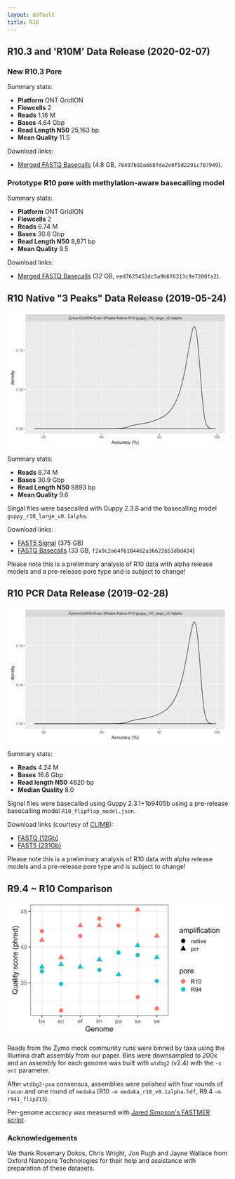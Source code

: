 ```yaml
---
layout: default
title: R10
---
```


## R10.3 and 'R10M' Data Release (2020-02-07)

### New R10.3 Pore

Summary stats:
  * **Platform** ONT GridION
  * **Flowcells** 2
  * **Reads** 1.16 M
  * **Bases** 4.64 Gbp
  * **Read Length N50** 25,163 bp
  * **Mean Quality** 11.5
  
Download links:
- [Merged FASTQ Basecalls](https://nanopore.s3.climb.ac.uk/mock/Zymo-GridION-EVEN-3Peaks-R103-merged.fq.gz) (4.8 GB, `78497b92a6b8fde2e0f5d2291c707949`).

### Prototype R10 pore with methylation-aware basecalling model

Summary stats:
  * **Platform** ONT GridION
  * **Flowcells** 2
  * **Reads** 6.74 M
  * **Bases** 30.6 Gbp
  * **Read Length N50** 8,871 bp
  * **Mean Quality** 9.5

Download links:
- [Merged FASTQ Basecalls](https://nanopore.s3.climb.ac.uk/mock/Zymo-GridION-Even-3Peaks-Native-R10_hac_meth.fq.gz) (32 GB, `eed7625452dc5a9b6f6313c9e7200fa2`).

## R10 Native "3 Peaks" Data Release (2019-05-24)

![R10 Native Accuracy](img/r10-native.png)

Summary stats:
  * **Reads** 6.74 M
  * **Bases** 30.9 Gbp
  * **Read Length N50** 8893 bp
  * **Mean Quality** 9.6

Singal files were basecalled with Guppy 2.3.8 and the basecalling model `guppy_r10_large_v0.1alpha`.

Download links:
- [FAST5 Signal](https://nanopore.s3.climb.ac.uk/Zymo-GridION-Even-3Peaks-Native-R10.tar.gz) (375 GB)
- [FASTQ Basecalls](https://nanopore.s3.climb.ac.uk/Zymo-GridION-Even-3Peaks-Native-R10-guppy_r10_large_v0.1alpha.fq.gz) (33 GB, `f2a9c2a64f6104462a36622b53d8d424`)

Please note this is a preliminary analysis of R10 data with alpha release models and a pre-release pore
type and is subject to change!

## R10 PCR Data Release (2019-02-28)

![R10 PCR Accuracy](img/r10-native.png)

Summary stats:

  * **Reads** 4.24 M
  * **Bases** 16.6 Gbp
  * **Read length N50** 4620 bp
  * **Median Quality** 8.0

Signal files were basecalled using Guppy 2.3.1+1b9405b using a pre-release basecalling model ```R10_flipflop_model.json```.

Download links (courtesy of <a href="http://www.climb.ac.uk">CLIMB</a>):

  - <a href="https://s3.climb.ac.uk/nanopore/Zymo-GridION-EVEN-BB-SN-PCR-R10HC-flipflop.fq.gz">FASTQ (12Gb)</a>
  - <a href="https://s3.climb.ac.uk/nanopore/Zymo-GridION-EVEN-BB-SN-PCR-R10HC_multi.tar">FAST5 (231Gb)</a>
  
Please note this is a preliminary analysis of R10 data with alpha release models and a pre-release pore
type and is subject to change!

## R9.4 ~ R10 Comparison

![R10 Quality Comparison](img/r10-compare.png)

Reads from the Zymo mock community runs were binned by taxa using the Illumina draft assembly from our paper. Bins were downsampled to 200x and an assembly for each genome was built with `wtdbg2` (v2.4) with the `-x ont` parameter.

After `wtdbg2-poa` consensus, assemblies were polished with four rounds of `racon` and one round of `medaka` (R10 `-m medaka_r10_v0.1alpha.hdf`, R9.4 `-m r941_flip213`).

Per-genome accuracy was measured with [Jared Simpson's FASTMER script](https://github.com/jts/assembly_accuracy).

### Acknowledgements

We thank Rosemary Dokos, Chris Wright, Jon Pugh and Jayne Wallace from Oxford Nanopore Technologies for their help and assistance with preparation of these datasets.
